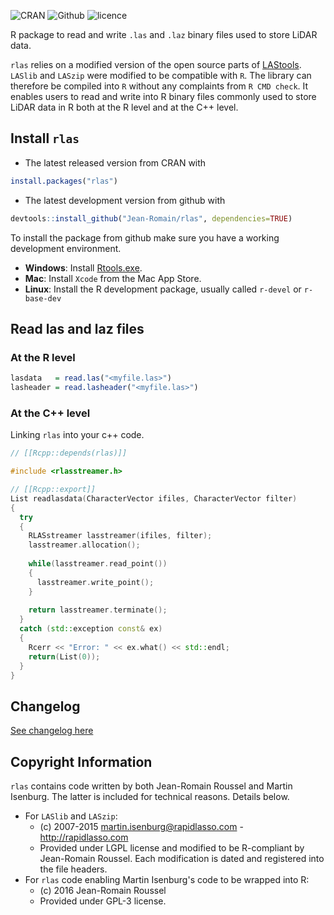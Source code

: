 ![CRAN](https://img.shields.io/badge/CRAN-1.1.9-brightgreen.svg)  ![Github](https://img.shields.io/badge/Github-1.2.0-green.svg)  ![licence](https://img.shields.io/badge/Licence-GPL--3-blue.svg)

R package to read and write `.las` and `.laz` binary files used to store LiDAR data.

`rlas` relies on a modified version of the open source parts of [LAStools](https://github.com/LAStools/LAStools). `LASlib` and `LASzip` were modified to be compatible with `R`. The library can therefore be compiled into `R` without any complaints from `R CMD check`.
It enables users to read and write into R binary files commonly used to store LiDAR data in R both at the R level and at the C++ level.

## Install `rlas`

* The latest released version from CRAN with

```r
install.packages("rlas")
```

* The latest development version from github with

```r
devtools::install_github("Jean-Romain/rlas", dependencies=TRUE)
```

To install the package from github make sure you have a working development environment.

* **Windows**: Install [Rtools.exe](https://cran.r-project.org/bin/windows/Rtools/).  
* **Mac**: Install `Xcode` from the Mac App Store.
* **Linux**: Install the R development package, usually called `r-devel` or `r-base-dev`

## Read las and laz files

### At the R level

```r
lasdata   = read.las("<myfile.las>")
lasheader = read.lasheader("<myfile.las>")
```

### At the C++ level

Linking `rlas` into your c++ code.

```cpp
// [[Rcpp::depends(rlas)]]

#include <rlasstreamer.h>

// [[Rcpp::export]]
List readlasdata(CharacterVector ifiles, CharacterVector filter)
{
  try
  {
    RLASstreamer lasstreamer(ifiles, filter);
    lasstreamer.allocation();
  
    while(lasstreamer.read_point())
    {
      lasstreamer.write_point();
    }
  
    return lasstreamer.terminate();
  }
  catch (std::exception const& ex)
  {
    Rcerr << "Error: " << ex.what() << std::endl;
    return(List(0));
  }
}
```

## Changelog

[See changelog here](https://github.com/Jean-Romain/rlas/blob/master/NEWS.md)

## Copyright Information

`rlas` contains code written  by both Jean-Romain Roussel and Martin Isenburg. The latter is included
for technical reasons. Details below.

* For `LASlib` and `LASzip`:
  - (c) 2007-2015 martin.isenburg@rapidlasso.com - http://rapidlasso.com
  - Provided under LGPL license and modified to be R-compliant by Jean-Romain Roussel. Each modification is dated and registered into the file headers.
* For `rlas` code enabling Martin Isenburg's code to be wrapped into R:
  - (c) 2016 Jean-Romain Roussel
  - Provided under GPL-3 license.
